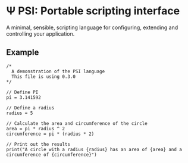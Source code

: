 # Ψ PSI: Portable scripting interface

A minimal, sensible, scripting language for configuring, extending and controlling your application.

## Example

```psi
/*
  A demonstration of the PSI language
  This file is using 0.3.0
*/

// Define PI
pi = 3.141592

// Define a radius
radius = 5

// Calculate the area and circumference of the circle
area = pi * radius ^ 2
circumference = pi * (radius * 2)

// Print out the results
print("A circle with a radius {radius} has an area of {area} and a circumference of {circumference}")
```

